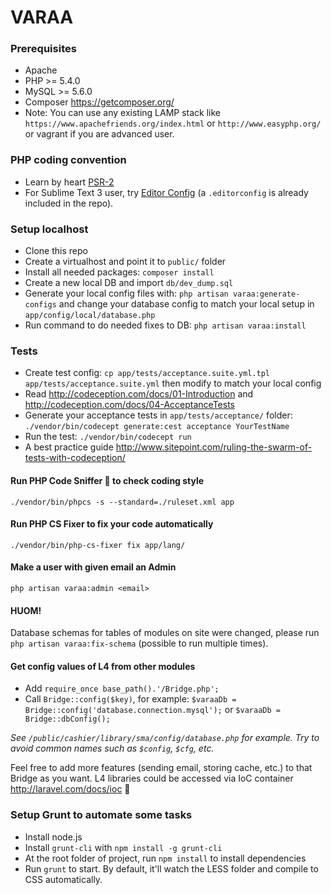 # VARAA

### Prerequisites
- Apache
- PHP >= 5.4.0
- MySQL >= 5.6.0
- Composer https://getcomposer.org/
- Note: You can use any existing LAMP stack like
 `https://www.apachefriends.org/index.html`
  or `http://www.easyphp.org/` or vagrant if you are advanced user.

### PHP coding convention
- Learn by heart [PSR-2](http://www.php-fig.org/psr/psr-2/)
- For Sublime Text 3 user, try [Editor Config](http://editorconfig.org/)
(a `.editorconfig` is already included in the repo).

### Setup localhost
- Clone this repo
- Create a virtualhost and point it to `public/` folder
- Install all needed packages: `composer install`
- Create a new local DB and import `db/dev_dump.sql`
- Generate your local config files with: `php artisan varaa:generate-configs`
and change your database config to match your local setup in `app/config/local/database.php`
- Run command to do needed fixes to DB: `php artisan varaa:install`

### Tests
- Create test config: `cp app/tests/acceptance.suite.yml.tpl app/tests/acceptance.suite.yml` then modify to match your local config
- Read http://codeception.com/docs/01-Introduction and http://codeception.com/docs/04-AcceptanceTests
- Generate your acceptance tests in `app/tests/acceptance/` folder:
`./vendor/bin/codecept generate:cest acceptance YourTestName`
- Run the test: `./vendor/bin/codecept run`
- A best practice guide http://www.sitepoint.com/ruling-the-swarm-of-tests-with-codeception/

#### Run PHP Code Sniffer :gun: to check coding style
`./vendor/bin/phpcs -s --standard=./ruleset.xml app`

#### Run PHP CS Fixer to fix your code automatically
`./vendor/bin/php-cs-fixer fix app/lang/`

#### Make a user with given email an Admin
`php artisan varaa:admin <email>`

#### HUOM!
Database schemas for tables of modules on site were changed, please run `php artisan varaa:fix-schema` (possible to run multiple times).

#### Get config values of L4 from other modules

* Add `require_once base_path().'/Bridge.php';`
* Call `Bridge::config($key)`, for example: `$varaaDb = Bridge::config('database.connection.mysql');` or `$varaaDb = Bridge::dbConfig();`

_See `/public/cashier/library/sma/config/database.php` for example. Try to avoid common names such as `$config`, `$cfg`, etc._

Feel free to add more features (sending email, storing cache, etc.) to that Bridge as you want. L4 libraries could be accessed via IoC container http://laravel.com/docs/ioc :dancers:

### Setup Grunt to automate some tasks

- Install node.js
- Install `grunt-cli` with `npm install -g grunt-cli`
- At the root folder of project, run `npm install` to install dependencies
- Run `grunt` to start. By default, it'll watch the LESS folder and compile to
CSS automatically.

